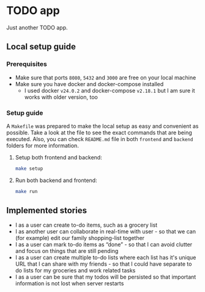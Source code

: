 # TODO app
Just another TODO app.

## Local setup guide

### Prerequisites

- Make sure that ports `8080`, `5432` and `3000` are free on your local machine
- Make sure you have docker and docker-compose installed
  - I used docker `v24.0.2` and docker-compose `v2.18.1` but I am sure it works with older version, too

### Setup guide

A `Makefile` was prepared to make the local setup as easy and convenient as possible.
Take a look at the file to see the exact commands that are being executed. Also, you can check `README.md` file
in both `frontend` and `backend` folders for more information.

1. Setup both frontend and backend:
    ```bash
    make setup
    ```
2. Run both backend and frontend:
   ```bash
   make run
   ```

## Implemented stories
- I as a user can create to-do items, such as a grocery list
- I as another user can collaborate in real-time with user - so that we can
  (for example) edit our family shopping-list together
- I as a user can mark to-do items as “done” - so that I can avoid clutter and focus on
  things that are still pending
- I as a user can create multiple to-do lists where each list has it's unique URL that I can
  share with my friends - so that I could have separate to do lists for my groceries and
  work related tasks
- I as a user can be sure that my todos will be persisted so that important information is
  not lost when server restarts
